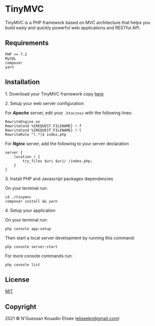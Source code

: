 # TinyMVC

TinyMVC is a PHP framework based on MVC architecture that helps you build easly and quickly powerful web applications and RESTful API.

## Requirements
```
PHP >= 7.2
MySQL
composer
yarn
```

## Installation

1\. Download your TinyMVC framework copy [here](https://github.com/eliseekn/tinymvc/archive/master.zip)

2\. Setup your web server configuration

For ***Apache*** server, edit your ```.htaccess``` with the following lines: 

```
RewriteEngine on
RewriteCond %{REQUEST_FILENAME} !-f
RewriteCond %{REQUEST_FILENAME} !-l
RewriteRule ^(.*)$ index.php
```

For ***Nginx*** server, add the following to your server declaration

```
server {
    location / {
        try_files $uri $uri/ /index.php;
    }
}
```
3\. Install PHP and Javascript packages dependencies

On your terminal run:
```
cd ./tinymvc
composer install && yarn
```
4\. Setup your application

On your terminal run:
```
php console app:setup
```
Then start a local server development by running this command:
```
php console server:start
```
For more console commands run:
```
php console list
```

## License
[MIT](https://opensource.org/licenses/MIT)

## Copyright
2021 © N'Guessan Kouadio Elisée (eliseekn@gmail.com)
